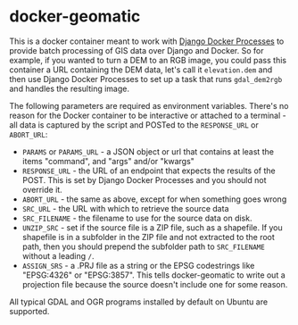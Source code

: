 # docker-geomatic

This is a docker container meant to work with [Django Docker Processes](https://github.com/JeffHeard/django_docker_processes)
to provide batch processing of GIS data over Django and Docker. So for example, if you wanted to turn a DEM to an RGB image, you could pass this container a URL containing the DEM data, let's call it `elevation.dem` and then use Django Docker Processes to set up a task that runs `gdal_dem2rgb` and handles the resulting image.

The following parameters are required as environment variables.  There's no reason for the Docker container to be interactive or attached to a terminal - all data is captured by the script and POSTed to the `RESPONSE_URL` or `ABORT_URL`:

* `PARAMS` or `PARAMS_URL` - a JSON object or url that contains at least the items "command", and "args" and/or "kwargs"
* `RESPONSE_URL` - the URL of an endpoint that expects the results of the POST.  This is set by Django Docker Processes and you should not override it.
* `ABORT_URL` - the same as above, except for when something goes wrong
* `SRC_URL` - the URL with which to retrieve the source data
* `SRC_FILENAME` - the filename to use for the source data on disk.  
* `UNZIP_SRC` - set if the source file is a ZIP file, such as a shapefile.  If you shapefile is in a subfolder in the ZIP file and not extracted to the root path, then you should prepend the subfolder path to `SRC_FILENAME` without a leading `/`.
* `ASSIGN_SRS` - a .PRJ file as a string or the EPSG codestrings like "EPSG:4326" or "EPSG:3857".  This tells docker-geomatic to write out a projection file because the source doesn't include one for some reason.

All typical GDAL and OGR programs installed by default on Ubuntu are supported.
